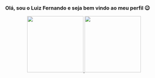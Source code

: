 ### Olá, sou o Luiz Fernando e seja bem vindo ao meu perfil 😉

<div align="center">
  <a href="https://github.com/luizfernandodev">
  <img height="180em" src="https://github-readme-stats.vercel.app/api?username=luizfernandodev&show_icons=true&theme=dark&include_all_commits=false&count_private=true"/>
  <img height="180em" src="https://github-readme-stats.vercel.app/api/top-langs/?username=luizfernandodev&layout=compact&langs_count=7&theme=dark"/>
</div>
